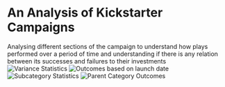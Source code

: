 # An Analysis of Kickstarter Campaigns
Analysing different sections of the campaign to understand how plays performed over a period of time and understanding if there is any relation between its successes and failures to their investments
![Variance Statistics](https://user-images.githubusercontent.com/85206793/154997851-364f4715-27d4-4f35-9533-a4aba6511d00.png)
![Outcomes based on launch date](https://user-images.githubusercontent.com/85206793/154997483-67cb4eec-937a-474b-94ed-7aef52f88cdf.png)
![Subcategory Statistics](https://user-images.githubusercontent.com/85206793/154997547-747db445-042f-4ddf-b475-59bef2e2d5c8.png)
![Parent Category Outcomes](https://user-images.githubusercontent.com/85206793/154997572-6a4b8d4d-eab4-4344-b993-7090b454032b.png)
